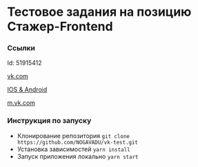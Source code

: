 # Тестовое задания на позицию Стажер-Frontend

### Ссылки 

Id: 51915412

[vk.com](https://prod-app51915412-6191595016ac.pages-ac.vk-apps.com/index.html)

[IOS & Android](https://prod-app51915412-6191595016ac.pages-ac.vk-apps.com/index.html)

[m.vk.com](https://prod-app51915412-6191595016ac.pages-ac.vk-apps.com/index.html)

### Инструкция по запуску

* Клонирование репозитория `git clone https://github.com/NOGAVADU/vk-test.git`
* Установка зависимостей `yarn install`
* Запуск приложения локально `yarn start`
